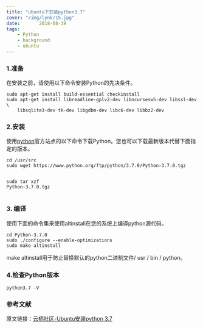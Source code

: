 ```yaml
---
title: "ubuntu下安装python3.7"
cover: "/img/lynk/15.jpg"
date:       2018-08-19
tags:
	- Python
	- background
	- ubuntu
---
```

 
<h3 id="1">1.准备</h3>
<p>在安装之前，请使用以下命令安装Python的先决条件。</p>
<pre data-spm-anchor-id="a2c4e.11153940.0.i2.1e477fd2pcGCTX"><code class="hljs sql" data-spm-anchor-id="a2c4e.11153940.0.i0.1e477fd2pcGCTX">sudo apt-get <span class="hljs-keyword">install</span> <span class="hljs-keyword">build</span>-essential checkinstall
sudo apt-<span class="hljs-keyword">get</span> <span class="hljs-keyword">install</span> libreadline-gplv2-dev libncursesw5-dev libssl-dev \
    libsqlite3-dev tk-dev libgdbm-dev libc6-dev libbz2-dev</code></pre>
<h3 id="2">2.安装</h3>
<p>使用<a href="https://yq.aliyun.com/go/articleRenderRedirect?url=https%3A%2F%2Fwww.python.org%2F" data-url="https://www.python.org/">python</a>官方站点的以下命令下载Python。您也可以下载最新版本代替下面指定的版本。</p>
<pre><code class="hljs nginx"><span class="hljs-attribute">cd</span> /usr/src
sudo wget https://www.python.org/ftp/python/3.7.0/Python-3.7.0.tgz

sudo tar xzf Python-<span class="hljs-number">3</span>.<span class="hljs-number">7</span>.<span class="hljs-number">0</span>.tgz
</code></pre>
<h3 id="3">3. 编译</h3>
<p>使用下面的命令集来使用altinstall在您的系统上编译python源代码。</p>
<pre><code class="hljs bash"><span class="hljs-built_in">cd</span> Python-3.7.0
sudo ./configure --enable-optimizations
sudo make altinstall</code></pre>
<p>make altinstall用于防止替换默认的python二进制文件/ usr / bin / python。</p>
<h3 id="4">4.检查Python版本</h3>
<pre><code class="hljs css"><span class="hljs-selector-tag">python3</span><span class="hljs-selector-class">.7</span> <span class="hljs-selector-tag">-V</span></code></pre>


### 参考文献  
原文链接：[云栖社区-Ubuntu安装python 3.7](https://yq.aliyun.com/articles/675910) 